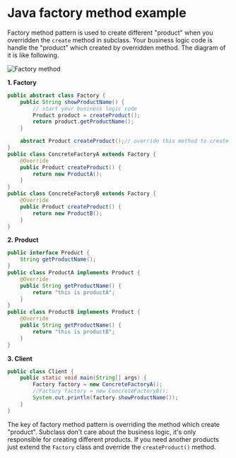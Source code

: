 # Java factory method example
Factory method pattern is used to create different "product" when you overridden the `create` method in subclass.
Your business logic code is handle the "product" which created by overridden method. The diagram of it is like
following.

![Factory method](https://uploads.disquscdn.com/images/9a75a3c8cd62d02a4a971904c09db799643938e8158036bc2611d138a5b747c1.png)

**1. Factory**
```java
public abstract class Factory {
    public String showProductName() {
        // start your business logic code
        Product product = createProduct();
        return product.getProductName();
    }

    abstract Product createProduct();// override this method to create different product in subclass
}
public class ConcreteFactoryA extends Factory {
    @Override
    public Product createProduct() {
        return new ProductA();
    }
}
public class ConcreteFactoryB extends Factory {
    @Override
    public Product createProduct() {
        return new ProductB();
    }
}
```

**2. Product**
```java
public interface Product {
    String getProductName();
}
public class ProductA implements Product {
    @Override
    public String getProductName() {
        return "this is productA";
    }
}
public class ProductB implements Product {
    @Override
    public String getProductName() {
        return "this is productB";
    }
}
```
**3. Client**
```java
public class Client {
    public static void main(String[] args) {
        Factory factory = new ConcreteFactoryA();
        //Factory factory = new ConcreteFactoryB();
        System.out.println(factory.showProductName());
    }
}
```

The key of factory method pattern is overriding the method which create "product". Subclass don't care about the business
logic, it's only responsible for creating different products. If you need another products just extend the `Factory`
class and override the `createProduct()` method.